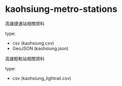 kaohsiung-metro-stations
========================

高雄捷運站相關資料

type: 
- csv (kaohsiung.csv)
- GeoJSON (kaohsiung.json)

高雄輕軌站相關資料

type: 
- csv (kaohsiung_lightrail.csv)
